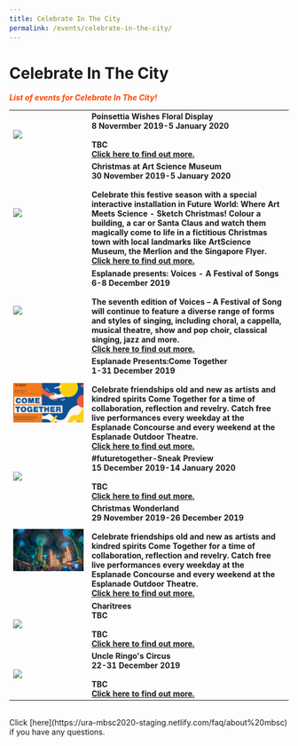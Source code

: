 ```yaml
---
title: Celebrate In The City 
permalink: /events/celebrate-in-the-city/
---
```


# Celebrate In The City

<font color="orangered"><i><b>List of events for Celebrate In The City!</b></i></font>

<table>
<tr>
    <td>
     <a href="https://www.gardensbythebay.com.sg/"> <img src="/images/Picture1.jpg" /></a>
    </td>
    <td>
      <b>Poinsettia Wishes Floral Display
      <br>8 Novermber 2019-5 January 2020
      <br>  
      <br>TBC
      <br><a href="https://www.gardensbythebay.com.sg/">Click here to find out more.</a>
          
<tr>
    <td>
       <a href="www.marinabaysands.com/artsciencemuseum"> <img src="/images/Picture1.jpg" /></a>
    </td>
    <td>
      <b>Christmas at Art Science Museum
      <br>30 November 2019-5 January 2020
      <br>  
      <br>Celebrate this festive season with a special interactive installation in Future World: Where Art Meets Science - Sketch Christmas! Colour a building, a car or Santa Claus and watch them magically come to life in a fictitious Christmas town with local landmarks like ArtScience Museum, the Merlion and the Singapore Flyer. 
      <br><a href="www.marinabaysands.com/artsciencemuseum">Click here to find out more.</a>  
          
<tr>
    <td>
       <a href="www.esplanade.com/voices"> <img src="/images/Picture1.jpg" /></a>
    </td>
    <td>
      <b>Esplanade presents: Voices - A Festival of Songs
      <br>6-8 December 2019 
      <br>   
      <br>The seventh edition of Voices – A Festival of Song will continue to feature a diverse range of forms and styles of singing, including choral, a cappella, musical theatre, show and pop choir, classical singing, jazz and more.
        <br><a href="www.esplanade.com/voices">Click here to find out more.</a> 

<tr>
    <td>
     <a href="https://www.esplanade.com/festivals-and-series/come-together/2019"> <img src="/images/Esplanade_Presents_Come_Together.jpg" /></a>
    </td>
    <td>
      <b>Esplanade Presents:Come Together
      <br>1-31 December 2019
      <br>  
      <br>Celebrate friendships old and new as artists and kindred spirits Come Together for a time of collaboration, reflection and revelry. Catch free live performances every weekday at the Esplanade Concourse and every weekend at the Esplanade Outdoor Theatre.
      <br><a href="https://www.esplanade.com/festivals-and-series/come-together/2019">Click here to find out more.</a>

<tr>
    <td>
      <a href="https://www.gardensbythebay.com.sg/"> <img src="/images/Picture1.jpg" /></a>
    </td>
    <td>
      <b>#futuretogether-Sneak Preview
      <br>15 December 2019-14 January 2020
      <br>  
      <br>TBC
      <br><a href="https://www.gardensbythebay.com.sg/">Click here to find out more.</a>
   
<tr>
    <td>
      <a href="www.christmaswonderland.sg"> <img src="/images/Christmas_wonderland.jpg" /></a>
    </td>
    <td>
      <b>Christmas Wonderland
      <br>29 November 2019-26 December 2019
      <br>  
      <br>Celebrate friendships old and new as artists and kindred spirits Come Together for a time of collaboration, reflection and revelry. Catch free live performances every weekday at the Esplanade Concourse and every weekend at the Esplanade Outdoor Theatre.
      <br><a href="www.christmaswonderland.sg">Click here to find out more.</a>

<tr>
    <td>
      <a href="/events/learning-journeys/event-details/LC_FC_HDB"> <img src="/images/Picture1.jpg" /></a>
    </td>
    <td>
      <b>Charitrees
      <br>TBC
      <br>  
      <br>TBC
      <br><a href="/events/learning-journeys/event-details/LC_FC_HDB">Click here to find out more.</a>
 
  <tr>
    <td>
      <a href="/events/learning-journeys/event-details/LA_DWP"> <img src="/images/Picture1.jpg" /></a>
    </td>
    <td>
      <b>Uncle Ringo's Circus
      <br>22-31 December 2019  
      <br>  
      <br>TBC 
      <br><a href="/events/learning-journeys/event-details/LA_DWP">Click here to find out more.</a>
    </td>
  </tr>
</table>
<br> Click [here](https://ura-mbsc2020-staging.netlify.com/faq/about%20mbsc) if you have any questions. 



